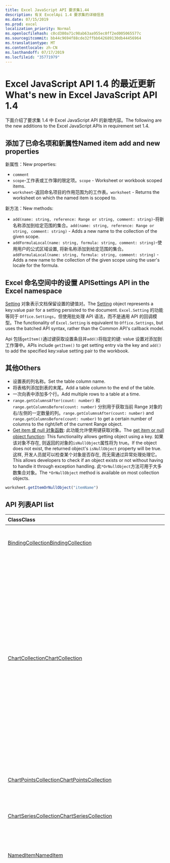 ```yaml
---
title: Excel JavaScript API 要求集1.44
description: 有关 ExcelApi 1.4 要求集的详细信息
ms.date: 07/15/2019
ms.prod: excel
localization_priority: Normal
ms.openlocfilehash: c0cd380a71c98ab63aa955ec0ff2ed005065577c
ms.sourcegitcommit: bb44c9694f88cde32ffbb642689130db44456964
ms.translationtype: MT
ms.contentlocale: zh-CN
ms.lasthandoff: 07/17/2019
ms.locfileid: "35771979"
---
```

# <a name="whats-new-in-excel-javascript-api-14"></a><span data-ttu-id="76c1a-103">Excel JavaScript API 1.4 的最近更新</span><span class="sxs-lookup"><span data-stu-id="76c1a-103">What's new in Excel JavaScript API 1.4</span></span>

<span data-ttu-id="76c1a-104">下面介绍了要求集 1.4 中 Excel JavaScript API 的新增内容。</span><span class="sxs-lookup"><span data-stu-id="76c1a-104">The following are the new additions to the Excel JavaScript APIs in requirement set 1.4.</span></span>

## <a name="named-item-add-and-new-properties"></a><span data-ttu-id="76c1a-105">添加了已命名项和新属性</span><span class="sxs-lookup"><span data-stu-id="76c1a-105">Named item add and new properties</span></span>

<span data-ttu-id="76c1a-106">新属性：</span><span class="sxs-lookup"><span data-stu-id="76c1a-106">New properties:</span></span>

* `comment`
* <span data-ttu-id="76c1a-107">`scope`-工作表或工作簿的限定项。</span><span class="sxs-lookup"><span data-stu-id="76c1a-107">`scope` - Worksheet or workbook scoped items.</span></span>
* <span data-ttu-id="76c1a-108">`worksheet`-返回命名项目的作用范围为的工作表。</span><span class="sxs-lookup"><span data-stu-id="76c1a-108">`worksheet` - Returns the worksheet on which the named item is scoped to.</span></span>

<span data-ttu-id="76c1a-109">新方法：</span><span class="sxs-lookup"><span data-stu-id="76c1a-109">New methods:</span></span>

* <span data-ttu-id="76c1a-110">`add(name: string, reference: Range or string, comment: string)`-将新名称添加到给定范围的集合。</span><span class="sxs-lookup"><span data-stu-id="76c1a-110">`add(name: string, reference: Range or string, comment: string)` - Adds a new name to the collection of the given scope.</span></span>
* <span data-ttu-id="76c1a-111">`addFormulaLocal(name: string, formula: string, comment: string)`-使用用户的公式区域设置, 将新名称添加到给定范围的集合。</span><span class="sxs-lookup"><span data-stu-id="76c1a-111">`addFormulaLocal(name: string, formula: string, comment: string)` - Adds a new name to the collection of the given scope using the user's locale for the formula.</span></span>

## <a name="settings-api-in-the-excel-namespace"></a><span data-ttu-id="76c1a-112">Excel 命名空间中的设置 API</span><span class="sxs-lookup"><span data-stu-id="76c1a-112">Settings API in the Excel namespace</span></span>

<span data-ttu-id="76c1a-113">[Setting](/javascript/api/excel/excel.setting) 对象表示文档保留设置的键值对。</span><span class="sxs-lookup"><span data-stu-id="76c1a-113">The [Setting](/javascript/api/excel/excel.setting) object represents a key:value pair for a setting persisted to the document.</span></span> <span data-ttu-id="76c1a-114">`Excel.Setting` 的功能等同于 `Office.Settings`，但使用批处理 API 语法，而不是通用 API 的回调模型。</span><span class="sxs-lookup"><span data-stu-id="76c1a-114">The functionality of `Excel.Setting` is equivalent to `Office.Settings`, but uses the batched API syntax, rather than the Common API's callback model.</span></span>

<span data-ttu-id="76c1a-115">Api 包括`getItem()`通过键获取设置条目并`add()`将指定的键: value 设置对添加到工作簿中。</span><span class="sxs-lookup"><span data-stu-id="76c1a-115">APIs include `getItem()` to get setting entry via the key and `add()` to add the specified key:value setting pair to the workbook.</span></span>

## <a name="others"></a><span data-ttu-id="76c1a-116">其他</span><span class="sxs-lookup"><span data-stu-id="76c1a-116">Others</span></span>

* <span data-ttu-id="76c1a-117">设置表的列名称。</span><span class="sxs-lookup"><span data-stu-id="76c1a-117">Set the table column name.</span></span>
* <span data-ttu-id="76c1a-118">将表格列添加到表的末尾。</span><span class="sxs-lookup"><span data-stu-id="76c1a-118">Add a table column to the end of the table.</span></span>
* <span data-ttu-id="76c1a-119">一次向表中添加多个行。</span><span class="sxs-lookup"><span data-stu-id="76c1a-119">Add multiple rows to a table at a time.</span></span>
* <span data-ttu-id="76c1a-120">`range.getColumnsAfter(count: number)` 和 `range.getColumnsBefore(count: number)` 分别用于获取当前 Range 对象的右/左侧的一定数量的列。</span><span class="sxs-lookup"><span data-stu-id="76c1a-120">`range.getColumnsAfter(count: number)` and `range.getColumnsBefore(count: number)` to get a certain number of columns to the right/left of the current Range object.</span></span>
* <span data-ttu-id="76c1a-121">[Get item 或 null 对象函数](../../excel/excel-add-ins-advanced-concepts.md#ornullobject-methods): 此功能允许使用键获取对象。</span><span class="sxs-lookup"><span data-stu-id="76c1a-121">The [get item or null object function](../../excel/excel-add-ins-advanced-concepts.md#ornullobject-methods): This functionality allows getting object using a key.</span></span> <span data-ttu-id="76c1a-122">如果该对象不存在, 则返回的对象的`isNullObject`属性将为 true。</span><span class="sxs-lookup"><span data-stu-id="76c1a-122">If the object does not exist, the returned object's `isNullObject` property will be true.</span></span> <span data-ttu-id="76c1a-123">这样, 开发人员就可以检查某个对象是否存在, 而无需通过异常处理处理它。</span><span class="sxs-lookup"><span data-stu-id="76c1a-123">This allows developers to check if an object exists or not without having to handle it through exception handling.</span></span> <span data-ttu-id="76c1a-124">此`*OrNullObject`方法可用于大多数集合对象。</span><span class="sxs-lookup"><span data-stu-id="76c1a-124">The `*OrNullObject` method is available on most collection objects.</span></span>

```javascript
worksheet.getItemOrNullObject("itemName")
```

## <a name="api-list"></a><span data-ttu-id="76c1a-125">API 列表</span><span class="sxs-lookup"><span data-stu-id="76c1a-125">API list</span></span>

| <span data-ttu-id="76c1a-126">Class</span><span class="sxs-lookup"><span data-stu-id="76c1a-126">Class</span></span> | <span data-ttu-id="76c1a-127">域</span><span class="sxs-lookup"><span data-stu-id="76c1a-127">Fields</span></span> | <span data-ttu-id="76c1a-128">说明</span><span class="sxs-lookup"><span data-stu-id="76c1a-128">Description</span></span> |
|:---|:---|:---|
|[<span data-ttu-id="76c1a-129">BindingCollection</span><span class="sxs-lookup"><span data-stu-id="76c1a-129">BindingCollection</span></span>](/javascript/api/excel/excel.bindingcollection)|[<span data-ttu-id="76c1a-130">getCount()</span><span class="sxs-lookup"><span data-stu-id="76c1a-130">getCount()</span></span>](/javascript/api/excel/excel.bindingcollection#getcount--)|<span data-ttu-id="76c1a-131">获取集合中的绑定数量。</span><span class="sxs-lookup"><span data-stu-id="76c1a-131">Gets the number of bindings in the collection.</span></span>|
||[<span data-ttu-id="76c1a-132">getItemOrNullObject(id: string)</span><span class="sxs-lookup"><span data-stu-id="76c1a-132">getItemOrNullObject(id: string)</span></span>](/javascript/api/excel/excel.bindingcollection#getitemornullobject-id-)|<span data-ttu-id="76c1a-133">按 ID 获取 Binding 对象。</span><span class="sxs-lookup"><span data-stu-id="76c1a-133">Gets a binding object by ID.</span></span> <span data-ttu-id="76c1a-134">如果没有 Binding 对象，将返回 NULL 对象。</span><span class="sxs-lookup"><span data-stu-id="76c1a-134">If the binding object does not exist, will return a null object.</span></span>|
|[<span data-ttu-id="76c1a-135">ChartCollection</span><span class="sxs-lookup"><span data-stu-id="76c1a-135">ChartCollection</span></span>](/javascript/api/excel/excel.chartcollection)|[<span data-ttu-id="76c1a-136">getCount()</span><span class="sxs-lookup"><span data-stu-id="76c1a-136">getCount()</span></span>](/javascript/api/excel/excel.chartcollection#getcount--)|<span data-ttu-id="76c1a-137">返回工作表中的图表数。</span><span class="sxs-lookup"><span data-stu-id="76c1a-137">Returns the number of charts in the worksheet.</span></span>|
||[<span data-ttu-id="76c1a-138">getItemOrNullObject(name: string)</span><span class="sxs-lookup"><span data-stu-id="76c1a-138">getItemOrNullObject(name: string)</span></span>](/javascript/api/excel/excel.chartcollection#getitemornullobject-name-)|<span data-ttu-id="76c1a-139">使用图表名称获取图表。</span><span class="sxs-lookup"><span data-stu-id="76c1a-139">Gets a chart using its name.</span></span> <span data-ttu-id="76c1a-140">如果存在多个名称相同的图表，将返回第一个图表。</span><span class="sxs-lookup"><span data-stu-id="76c1a-140">If there are multiple charts with the same name, the first one will be returned.</span></span>|
|[<span data-ttu-id="76c1a-141">ChartPointsCollection</span><span class="sxs-lookup"><span data-stu-id="76c1a-141">ChartPointsCollection</span></span>](/javascript/api/excel/excel.chartpointscollection)|[<span data-ttu-id="76c1a-142">getCount()</span><span class="sxs-lookup"><span data-stu-id="76c1a-142">getCount()</span></span>](/javascript/api/excel/excel.chartpointscollection#getcount--)|<span data-ttu-id="76c1a-143">返回系列中的图表点数。</span><span class="sxs-lookup"><span data-stu-id="76c1a-143">Returns the number of chart points in the series.</span></span>|
|[<span data-ttu-id="76c1a-144">ChartSeriesCollection</span><span class="sxs-lookup"><span data-stu-id="76c1a-144">ChartSeriesCollection</span></span>](/javascript/api/excel/excel.chartseriescollection)|[<span data-ttu-id="76c1a-145">getCount()</span><span class="sxs-lookup"><span data-stu-id="76c1a-145">getCount()</span></span>](/javascript/api/excel/excel.chartseriescollection#getcount--)|<span data-ttu-id="76c1a-146">返回集合中的系列数量。</span><span class="sxs-lookup"><span data-stu-id="76c1a-146">Returns the number of series in the collection.</span></span>|
|[<span data-ttu-id="76c1a-147">NamedItem</span><span class="sxs-lookup"><span data-stu-id="76c1a-147">NamedItem</span></span>](/javascript/api/excel/excel.nameditem)|[<span data-ttu-id="76c1a-148">comment</span><span class="sxs-lookup"><span data-stu-id="76c1a-148">comment</span></span>](/javascript/api/excel/excel.nameditem#comment)|<span data-ttu-id="76c1a-149">表示与此名称相关联的注释。</span><span class="sxs-lookup"><span data-stu-id="76c1a-149">Represents the comment associated with this name.</span></span>|
||[<span data-ttu-id="76c1a-150">delete()</span><span class="sxs-lookup"><span data-stu-id="76c1a-150">delete()</span></span>](/javascript/api/excel/excel.nameditem#delete--)|<span data-ttu-id="76c1a-151">删除给定的名称。</span><span class="sxs-lookup"><span data-stu-id="76c1a-151">Deletes the given name.</span></span>|
||[<span data-ttu-id="76c1a-152">getRangeOrNullObject()</span><span class="sxs-lookup"><span data-stu-id="76c1a-152">getRangeOrNullObject()</span></span>](/javascript/api/excel/excel.nameditem#getrangeornullobject--)|<span data-ttu-id="76c1a-153">返回与名称相关联的 Range 对象。</span><span class="sxs-lookup"><span data-stu-id="76c1a-153">Returns the range object that is associated with the name.</span></span> <span data-ttu-id="76c1a-154">如果已命名项的类型不是 Range，将返回 NULL 对象。</span><span class="sxs-lookup"><span data-stu-id="76c1a-154">Returns a null object if the named item's type is not a range.</span></span>|
||[<span data-ttu-id="76c1a-155">scope</span><span class="sxs-lookup"><span data-stu-id="76c1a-155">scope</span></span>](/javascript/api/excel/excel.nameditem#scope)|<span data-ttu-id="76c1a-156">指明是否将 name 限定到工作簿或特定工作表。</span><span class="sxs-lookup"><span data-stu-id="76c1a-156">Indicates whether the name is scoped to the workbook or to a specific worksheet.</span></span> <span data-ttu-id="76c1a-157">可能的值为: 工作表、工作簿。</span><span class="sxs-lookup"><span data-stu-id="76c1a-157">Possible values are: Worksheet, Workbook.</span></span> <span data-ttu-id="76c1a-158">只读。</span><span class="sxs-lookup"><span data-stu-id="76c1a-158">Read-only.</span></span>|
||[<span data-ttu-id="76c1a-159">worksheet</span><span class="sxs-lookup"><span data-stu-id="76c1a-159">worksheet</span></span>](/javascript/api/excel/excel.nameditem#worksheet)|<span data-ttu-id="76c1a-160">返回已命名项限定到的工作表。</span><span class="sxs-lookup"><span data-stu-id="76c1a-160">Returns the worksheet on which the named item is scoped to.</span></span> <span data-ttu-id="76c1a-161">如果项目的作用域改为工作簿, 则会引发错误。</span><span class="sxs-lookup"><span data-stu-id="76c1a-161">Throws an error if the item is scoped to the workbook instead.</span></span>|
||[<span data-ttu-id="76c1a-162">worksheetOrNullObject</span><span class="sxs-lookup"><span data-stu-id="76c1a-162">worksheetOrNullObject</span></span>](/javascript/api/excel/excel.nameditem#worksheetornullobject)|<span data-ttu-id="76c1a-163">返回已命名项限定到的工作表。</span><span class="sxs-lookup"><span data-stu-id="76c1a-163">Returns the worksheet on which the named item is scoped to.</span></span> <span data-ttu-id="76c1a-164">如果项改为限定到工作簿，将返回 NULL 对象。</span><span class="sxs-lookup"><span data-stu-id="76c1a-164">Returns a null object if the item is scoped to the workbook instead.</span></span>|
|[<span data-ttu-id="76c1a-165">NamedItemCollection</span><span class="sxs-lookup"><span data-stu-id="76c1a-165">NamedItemCollection</span></span>](/javascript/api/excel/excel.nameditemcollection)|[<span data-ttu-id="76c1a-166">add (name: string, reference: Range \| string, comment？: string)</span><span class="sxs-lookup"><span data-stu-id="76c1a-166">add(name: string, reference: Range \| string, comment?: string)</span></span>](/javascript/api/excel/excel.nameditemcollection#add-name--reference--comment-)|<span data-ttu-id="76c1a-167">将新名称添加到给定范围的集合。</span><span class="sxs-lookup"><span data-stu-id="76c1a-167">Adds a new name to the collection of the given scope.</span></span>|
||[<span data-ttu-id="76c1a-168">addFormulaLocal (name: string, formula: string, comment？: string)</span><span class="sxs-lookup"><span data-stu-id="76c1a-168">addFormulaLocal(name: string, formula: string, comment?: string)</span></span>](/javascript/api/excel/excel.nameditemcollection#addformulalocal-name--formula--comment-)|<span data-ttu-id="76c1a-169">使用用户的公式区域设置，将新名称添加到给定范围的集合。</span><span class="sxs-lookup"><span data-stu-id="76c1a-169">Adds a new name to the collection of the given scope using the user's locale for the formula.</span></span>|
||[<span data-ttu-id="76c1a-170">getCount()</span><span class="sxs-lookup"><span data-stu-id="76c1a-170">getCount()</span></span>](/javascript/api/excel/excel.nameditemcollection#getcount--)|<span data-ttu-id="76c1a-171">获取集合中已命名项的数量。</span><span class="sxs-lookup"><span data-stu-id="76c1a-171">Gets the number of named items in the collection.</span></span>|
||[<span data-ttu-id="76c1a-172">getItemOrNullObject(name: string)</span><span class="sxs-lookup"><span data-stu-id="76c1a-172">getItemOrNullObject(name: string)</span></span>](/javascript/api/excel/excel.nameditemcollection#getitemornullobject-name-)|<span data-ttu-id="76c1a-173">使用其名称获取 NamedItem 对象。</span><span class="sxs-lookup"><span data-stu-id="76c1a-173">Gets a NamedItem object using its name.</span></span> <span data-ttu-id="76c1a-174">如果没有 NamedItem 对象，将返回 NULL 对象。</span><span class="sxs-lookup"><span data-stu-id="76c1a-174">If the nameditem object does not exist, will return a null object.</span></span>|
|[<span data-ttu-id="76c1a-175">NamedItemCollectionLoadOptions</span><span class="sxs-lookup"><span data-stu-id="76c1a-175">NamedItemCollectionLoadOptions</span></span>](/javascript/api/excel/excel.nameditemcollectionloadoptions)|[<span data-ttu-id="76c1a-176">comment</span><span class="sxs-lookup"><span data-stu-id="76c1a-176">comment</span></span>](/javascript/api/excel/excel.nameditemcollectionloadoptions#comment)|<span data-ttu-id="76c1a-177">对于集合中的每一项: 代表与此名称关联的注释。</span><span class="sxs-lookup"><span data-stu-id="76c1a-177">For EACH ITEM in the collection: Represents the comment associated with this name.</span></span>|
||[<span data-ttu-id="76c1a-178">scope</span><span class="sxs-lookup"><span data-stu-id="76c1a-178">scope</span></span>](/javascript/api/excel/excel.nameditemcollectionloadoptions#scope)|<span data-ttu-id="76c1a-179">对于集合中的每一项: 指示名称是限定在工作簿中还是特定工作表。</span><span class="sxs-lookup"><span data-stu-id="76c1a-179">For EACH ITEM in the collection: Indicates whether the name is scoped to the workbook or to a specific worksheet.</span></span> <span data-ttu-id="76c1a-180">可能的值为: 工作表、工作簿。</span><span class="sxs-lookup"><span data-stu-id="76c1a-180">Possible values are: Worksheet, Workbook.</span></span> <span data-ttu-id="76c1a-181">只读。</span><span class="sxs-lookup"><span data-stu-id="76c1a-181">Read-only.</span></span>|
||[<span data-ttu-id="76c1a-182">worksheet</span><span class="sxs-lookup"><span data-stu-id="76c1a-182">worksheet</span></span>](/javascript/api/excel/excel.nameditemcollectionloadoptions#worksheet)|<span data-ttu-id="76c1a-183">对于集合中的每一项: 返回已命名项目的作用域所在的工作表。</span><span class="sxs-lookup"><span data-stu-id="76c1a-183">For EACH ITEM in the collection: Returns the worksheet on which the named item is scoped to.</span></span> <span data-ttu-id="76c1a-184">如果项目的作用域改为工作簿, 则会引发错误。</span><span class="sxs-lookup"><span data-stu-id="76c1a-184">Throws an error if the item is scoped to the workbook instead.</span></span>|
||[<span data-ttu-id="76c1a-185">worksheetOrNullObject</span><span class="sxs-lookup"><span data-stu-id="76c1a-185">worksheetOrNullObject</span></span>](/javascript/api/excel/excel.nameditemcollectionloadoptions#worksheetornullobject)|<span data-ttu-id="76c1a-186">对于集合中的每一项: 返回已命名项目的作用域所在的工作表。</span><span class="sxs-lookup"><span data-stu-id="76c1a-186">For EACH ITEM in the collection: Returns the worksheet on which the named item is scoped to.</span></span> <span data-ttu-id="76c1a-187">如果项改为限定到工作簿，将返回 NULL 对象。</span><span class="sxs-lookup"><span data-stu-id="76c1a-187">Returns a null object if the item is scoped to the workbook instead.</span></span>|
|[<span data-ttu-id="76c1a-188">NamedItemData</span><span class="sxs-lookup"><span data-stu-id="76c1a-188">NamedItemData</span></span>](/javascript/api/excel/excel.nameditemdata)|[<span data-ttu-id="76c1a-189">comment</span><span class="sxs-lookup"><span data-stu-id="76c1a-189">comment</span></span>](/javascript/api/excel/excel.nameditemdata#comment)|<span data-ttu-id="76c1a-190">表示与此名称相关联的注释。</span><span class="sxs-lookup"><span data-stu-id="76c1a-190">Represents the comment associated with this name.</span></span>|
||[<span data-ttu-id="76c1a-191">scope</span><span class="sxs-lookup"><span data-stu-id="76c1a-191">scope</span></span>](/javascript/api/excel/excel.nameditemdata#scope)|<span data-ttu-id="76c1a-192">指明是否将 name 限定到工作簿或特定工作表。</span><span class="sxs-lookup"><span data-stu-id="76c1a-192">Indicates whether the name is scoped to the workbook or to a specific worksheet.</span></span> <span data-ttu-id="76c1a-193">可能的值为: 工作表、工作簿。</span><span class="sxs-lookup"><span data-stu-id="76c1a-193">Possible values are: Worksheet, Workbook.</span></span> <span data-ttu-id="76c1a-194">只读。</span><span class="sxs-lookup"><span data-stu-id="76c1a-194">Read-only.</span></span>|
|[<span data-ttu-id="76c1a-195">NamedItemLoadOptions</span><span class="sxs-lookup"><span data-stu-id="76c1a-195">NamedItemLoadOptions</span></span>](/javascript/api/excel/excel.nameditemloadoptions)|[<span data-ttu-id="76c1a-196">comment</span><span class="sxs-lookup"><span data-stu-id="76c1a-196">comment</span></span>](/javascript/api/excel/excel.nameditemloadoptions#comment)|<span data-ttu-id="76c1a-197">表示与此名称相关联的注释。</span><span class="sxs-lookup"><span data-stu-id="76c1a-197">Represents the comment associated with this name.</span></span>|
||[<span data-ttu-id="76c1a-198">scope</span><span class="sxs-lookup"><span data-stu-id="76c1a-198">scope</span></span>](/javascript/api/excel/excel.nameditemloadoptions#scope)|<span data-ttu-id="76c1a-199">指明是否将 name 限定到工作簿或特定工作表。</span><span class="sxs-lookup"><span data-stu-id="76c1a-199">Indicates whether the name is scoped to the workbook or to a specific worksheet.</span></span> <span data-ttu-id="76c1a-200">可能的值为: 工作表、工作簿。</span><span class="sxs-lookup"><span data-stu-id="76c1a-200">Possible values are: Worksheet, Workbook.</span></span> <span data-ttu-id="76c1a-201">只读。</span><span class="sxs-lookup"><span data-stu-id="76c1a-201">Read-only.</span></span>|
||[<span data-ttu-id="76c1a-202">worksheet</span><span class="sxs-lookup"><span data-stu-id="76c1a-202">worksheet</span></span>](/javascript/api/excel/excel.nameditemloadoptions#worksheet)|<span data-ttu-id="76c1a-203">返回已命名项限定到的工作表。</span><span class="sxs-lookup"><span data-stu-id="76c1a-203">Returns the worksheet on which the named item is scoped to.</span></span> <span data-ttu-id="76c1a-204">如果项目的作用域改为工作簿, 则会引发错误。</span><span class="sxs-lookup"><span data-stu-id="76c1a-204">Throws an error if the item is scoped to the workbook instead.</span></span>|
||[<span data-ttu-id="76c1a-205">worksheetOrNullObject</span><span class="sxs-lookup"><span data-stu-id="76c1a-205">worksheetOrNullObject</span></span>](/javascript/api/excel/excel.nameditemloadoptions#worksheetornullobject)|<span data-ttu-id="76c1a-206">返回已命名项限定到的工作表。</span><span class="sxs-lookup"><span data-stu-id="76c1a-206">Returns the worksheet on which the named item is scoped to.</span></span> <span data-ttu-id="76c1a-207">如果项改为限定到工作簿，将返回 NULL 对象。</span><span class="sxs-lookup"><span data-stu-id="76c1a-207">Returns a null object if the item is scoped to the workbook instead.</span></span>|
|[<span data-ttu-id="76c1a-208">NamedItemUpdateData</span><span class="sxs-lookup"><span data-stu-id="76c1a-208">NamedItemUpdateData</span></span>](/javascript/api/excel/excel.nameditemupdatedata)|[<span data-ttu-id="76c1a-209">comment</span><span class="sxs-lookup"><span data-stu-id="76c1a-209">comment</span></span>](/javascript/api/excel/excel.nameditemupdatedata#comment)|<span data-ttu-id="76c1a-210">表示与此名称相关联的注释。</span><span class="sxs-lookup"><span data-stu-id="76c1a-210">Represents the comment associated with this name.</span></span>|
|[<span data-ttu-id="76c1a-211">PivotTableCollection</span><span class="sxs-lookup"><span data-stu-id="76c1a-211">PivotTableCollection</span></span>](/javascript/api/excel/excel.pivottablecollection)|[<span data-ttu-id="76c1a-212">getCount()</span><span class="sxs-lookup"><span data-stu-id="76c1a-212">getCount()</span></span>](/javascript/api/excel/excel.pivottablecollection#getcount--)|<span data-ttu-id="76c1a-213">获取集合中的数据透视表的数量。</span><span class="sxs-lookup"><span data-stu-id="76c1a-213">Gets the number of pivot tables in the collection.</span></span>|
||[<span data-ttu-id="76c1a-214">getItemOrNullObject(name: string)</span><span class="sxs-lookup"><span data-stu-id="76c1a-214">getItemOrNullObject(name: string)</span></span>](/javascript/api/excel/excel.pivottablecollection#getitemornullobject-name-)|<span data-ttu-id="76c1a-215">按 PivotTable 对象的名称获取此对象。</span><span class="sxs-lookup"><span data-stu-id="76c1a-215">Gets a PivotTable by name.</span></span> <span data-ttu-id="76c1a-216">如果没有 PivotTable 对象，将返回 NULL 对象。</span><span class="sxs-lookup"><span data-stu-id="76c1a-216">If the PivotTable does not exist, will return a null object.</span></span>|
|[<span data-ttu-id="76c1a-217">Range</span><span class="sxs-lookup"><span data-stu-id="76c1a-217">Range</span></span>](/javascript/api/excel/excel.range)|[<span data-ttu-id="76c1a-218">getIntersectionOrNullObject (anotherRange: Range \|字符串)</span><span class="sxs-lookup"><span data-stu-id="76c1a-218">getIntersectionOrNullObject(anotherRange: Range \| string)</span></span>](/javascript/api/excel/excel.range#getintersectionornullobject-anotherrange-)|<span data-ttu-id="76c1a-219">获取表示指定区域的矩形交集的 range 对象。</span><span class="sxs-lookup"><span data-stu-id="76c1a-219">Gets the range object that represents the rectangular intersection of the given ranges.</span></span> <span data-ttu-id="76c1a-220">如果找不到任何交集，则此方法返回空对象。</span><span class="sxs-lookup"><span data-stu-id="76c1a-220">If no intersection is found, will return a null object.</span></span>|
||[<span data-ttu-id="76c1a-221">getUsedRangeOrNullObject (valuesOnly？: 布尔值)</span><span class="sxs-lookup"><span data-stu-id="76c1a-221">getUsedRangeOrNullObject(valuesOnly?: boolean)</span></span>](/javascript/api/excel/excel.range#getusedrangeornullobject-valuesonly-)|<span data-ttu-id="76c1a-p119">返回指定 Range 对象的所用区域。如果区域内没有使用单元格，此函数将返回 NULL 对象。</span><span class="sxs-lookup"><span data-stu-id="76c1a-p119">Returns the used range of the given range object. If there are no used cells within the range, this function will return a null object.</span></span>|
|[<span data-ttu-id="76c1a-224">RangeViewCollection</span><span class="sxs-lookup"><span data-stu-id="76c1a-224">RangeViewCollection</span></span>](/javascript/api/excel/excel.rangeviewcollection)|[<span data-ttu-id="76c1a-225">getCount()</span><span class="sxs-lookup"><span data-stu-id="76c1a-225">getCount()</span></span>](/javascript/api/excel/excel.rangeviewcollection#getcount--)|<span data-ttu-id="76c1a-226">获取集合中 RangeView 对象的数量。</span><span class="sxs-lookup"><span data-stu-id="76c1a-226">Gets the number of RangeView objects in the collection.</span></span>|
|[<span data-ttu-id="76c1a-227">设置</span><span class="sxs-lookup"><span data-stu-id="76c1a-227">Setting</span></span>](/javascript/api/excel/excel.setting)|[<span data-ttu-id="76c1a-228">delete()</span><span class="sxs-lookup"><span data-stu-id="76c1a-228">delete()</span></span>](/javascript/api/excel/excel.setting#delete--)|<span data-ttu-id="76c1a-229">删除 Setting 对象。</span><span class="sxs-lookup"><span data-stu-id="76c1a-229">Deletes the setting.</span></span>|
||[](/javascript/api/excel/excel.setting#datejsonprefix)||
||[](/javascript/api/excel/excel.setting#datejsonsuffix)||
||[](/javascript/api/excel/excel.setting#replacestringdatewithdate)||
||[<span data-ttu-id="76c1a-230">key</span><span class="sxs-lookup"><span data-stu-id="76c1a-230">key</span></span>](/javascript/api/excel/excel.setting#key)|<span data-ttu-id="76c1a-231">返回表示 setting 对象的 ID 的键。</span><span class="sxs-lookup"><span data-stu-id="76c1a-231">Returns the key that represents the id of the Setting.</span></span> <span data-ttu-id="76c1a-232">只读。</span><span class="sxs-lookup"><span data-stu-id="76c1a-232">Read-only.</span></span>|
||[<span data-ttu-id="76c1a-233">set (properties: Excel. 设置)</span><span class="sxs-lookup"><span data-stu-id="76c1a-233">set(properties: Excel.Setting)</span></span>](/javascript/api/excel/excel.setting#set-properties-)|<span data-ttu-id="76c1a-234">基于现有加载的对象同时设置该对象的多个属性。</span><span class="sxs-lookup"><span data-stu-id="76c1a-234">Sets multiple properties on the object at the same time, based on an existing loaded object.</span></span>|
||[<span data-ttu-id="76c1a-235">set (properties: SettingUpdateData, options？: Officeextension.error)</span><span class="sxs-lookup"><span data-stu-id="76c1a-235">set(properties: Interfaces.SettingUpdateData, options?: OfficeExtension.UpdateOptions)</span></span>](/javascript/api/excel/excel.setting#set-properties--options-)|<span data-ttu-id="76c1a-236">同时设置一个对象的多个属性。</span><span class="sxs-lookup"><span data-stu-id="76c1a-236">Sets multiple properties of an object at the same time.</span></span> <span data-ttu-id="76c1a-237">您可以传递具有相应属性的纯对象或相同类型的其他 API 对象。</span><span class="sxs-lookup"><span data-stu-id="76c1a-237">You can pass either a plain object with the appropriate properties, or another API object of the same type.</span></span>|
||[<span data-ttu-id="76c1a-238">value</span><span class="sxs-lookup"><span data-stu-id="76c1a-238">value</span></span>](/javascript/api/excel/excel.setting#value)|<span data-ttu-id="76c1a-239">表示为此设置存储的值。</span><span class="sxs-lookup"><span data-stu-id="76c1a-239">Represents the value stored for this setting.</span></span>|
|[<span data-ttu-id="76c1a-240">SettingCollection</span><span class="sxs-lookup"><span data-stu-id="76c1a-240">SettingCollection</span></span>](/javascript/api/excel/excel.settingcollection)|[<span data-ttu-id="76c1a-241">add (key: string, value: string \| number \| boolean \| Date \| Array<any> \| any)</span><span class="sxs-lookup"><span data-stu-id="76c1a-241">add(key: string, value: string \| number \| boolean \| Date \| Array<any> \| any)</span></span>](/javascript/api/excel/excel.settingcollection#add-key--value-)|<span data-ttu-id="76c1a-242">设置指定的 Setting 对象，或将其添加到工作簿中。</span><span class="sxs-lookup"><span data-stu-id="76c1a-242">Sets or adds the specified setting to the workbook.</span></span>|
||[<span data-ttu-id="76c1a-243">getCount()</span><span class="sxs-lookup"><span data-stu-id="76c1a-243">getCount()</span></span>](/javascript/api/excel/excel.settingcollection#getcount--)|<span data-ttu-id="76c1a-244">获取集合中的 Setting 对象的数量。</span><span class="sxs-lookup"><span data-stu-id="76c1a-244">Gets the number of Settings in the collection.</span></span>|
||[<span data-ttu-id="76c1a-245">getItem(key: string)</span><span class="sxs-lookup"><span data-stu-id="76c1a-245">getItem(key: string)</span></span>](/javascript/api/excel/excel.settingcollection#getitem-key-)|<span data-ttu-id="76c1a-246">按键获取 Setting 项。</span><span class="sxs-lookup"><span data-stu-id="76c1a-246">Gets a Setting entry via the key.</span></span>|
||[<span data-ttu-id="76c1a-247">getItemOrNullObject(key: string)</span><span class="sxs-lookup"><span data-stu-id="76c1a-247">getItemOrNullObject(key: string)</span></span>](/javascript/api/excel/excel.settingcollection#getitemornullobject-key-)|<span data-ttu-id="76c1a-248">按键获取 Setting 项。</span><span class="sxs-lookup"><span data-stu-id="76c1a-248">Gets a Setting entry via the key.</span></span> <span data-ttu-id="76c1a-249">如果没有 Setting 项，将返回 NULL 对象。</span><span class="sxs-lookup"><span data-stu-id="76c1a-249">If the Setting does not exist, will return a null object.</span></span>|
||[<span data-ttu-id="76c1a-250">items</span><span class="sxs-lookup"><span data-stu-id="76c1a-250">items</span></span>](/javascript/api/excel/excel.settingcollection#items)|<span data-ttu-id="76c1a-251">获取此集合中已加载的子项。</span><span class="sxs-lookup"><span data-stu-id="76c1a-251">Gets the loaded child items in this collection.</span></span>|
||[<span data-ttu-id="76c1a-252">onSettingsChanged</span><span class="sxs-lookup"><span data-stu-id="76c1a-252">onSettingsChanged</span></span>](/javascript/api/excel/excel.settingcollection#onsettingschanged)|<span data-ttu-id="76c1a-253">当文档中的设置变化时发生。</span><span class="sxs-lookup"><span data-stu-id="76c1a-253">Occurs when the Settings in the document are changed.</span></span>|
|[<span data-ttu-id="76c1a-254">SettingCollectionLoadOptions</span><span class="sxs-lookup"><span data-stu-id="76c1a-254">SettingCollectionLoadOptions</span></span>](/javascript/api/excel/excel.settingcollectionloadoptions)|[<span data-ttu-id="76c1a-255">$all</span><span class="sxs-lookup"><span data-stu-id="76c1a-255">$all</span></span>](/javascript/api/excel/excel.settingcollectionloadoptions#$all)||
||[<span data-ttu-id="76c1a-256">key</span><span class="sxs-lookup"><span data-stu-id="76c1a-256">key</span></span>](/javascript/api/excel/excel.settingcollectionloadoptions#key)|<span data-ttu-id="76c1a-257">对于集合中的每一项: 返回表示设置的 id 的键。</span><span class="sxs-lookup"><span data-stu-id="76c1a-257">For EACH ITEM in the collection: Returns the key that represents the id of the Setting.</span></span> <span data-ttu-id="76c1a-258">只读。</span><span class="sxs-lookup"><span data-stu-id="76c1a-258">Read-only.</span></span>|
||[<span data-ttu-id="76c1a-259">value</span><span class="sxs-lookup"><span data-stu-id="76c1a-259">value</span></span>](/javascript/api/excel/excel.settingcollectionloadoptions#value)|<span data-ttu-id="76c1a-260">对于集合中的每一项: 表示为此设置存储的值。</span><span class="sxs-lookup"><span data-stu-id="76c1a-260">For EACH ITEM in the collection: Represents the value stored for this setting.</span></span>|
|[<span data-ttu-id="76c1a-261">SettingData</span><span class="sxs-lookup"><span data-stu-id="76c1a-261">SettingData</span></span>](/javascript/api/excel/excel.settingdata)|[<span data-ttu-id="76c1a-262">key</span><span class="sxs-lookup"><span data-stu-id="76c1a-262">key</span></span>](/javascript/api/excel/excel.settingdata#key)|<span data-ttu-id="76c1a-263">返回表示 setting 对象的 ID 的键。</span><span class="sxs-lookup"><span data-stu-id="76c1a-263">Returns the key that represents the id of the Setting.</span></span> <span data-ttu-id="76c1a-264">只读。</span><span class="sxs-lookup"><span data-stu-id="76c1a-264">Read-only.</span></span>|
||[<span data-ttu-id="76c1a-265">value</span><span class="sxs-lookup"><span data-stu-id="76c1a-265">value</span></span>](/javascript/api/excel/excel.settingdata#value)|<span data-ttu-id="76c1a-266">表示为此设置存储的值。</span><span class="sxs-lookup"><span data-stu-id="76c1a-266">Represents the value stored for this setting.</span></span>|
|[<span data-ttu-id="76c1a-267">SettingLoadOptions</span><span class="sxs-lookup"><span data-stu-id="76c1a-267">SettingLoadOptions</span></span>](/javascript/api/excel/excel.settingloadoptions)|[<span data-ttu-id="76c1a-268">$all</span><span class="sxs-lookup"><span data-stu-id="76c1a-268">$all</span></span>](/javascript/api/excel/excel.settingloadoptions#$all)||
||[<span data-ttu-id="76c1a-269">key</span><span class="sxs-lookup"><span data-stu-id="76c1a-269">key</span></span>](/javascript/api/excel/excel.settingloadoptions#key)|<span data-ttu-id="76c1a-270">返回表示 setting 对象的 ID 的键。</span><span class="sxs-lookup"><span data-stu-id="76c1a-270">Returns the key that represents the id of the Setting.</span></span> <span data-ttu-id="76c1a-271">只读。</span><span class="sxs-lookup"><span data-stu-id="76c1a-271">Read-only.</span></span>|
||[<span data-ttu-id="76c1a-272">value</span><span class="sxs-lookup"><span data-stu-id="76c1a-272">value</span></span>](/javascript/api/excel/excel.settingloadoptions#value)|<span data-ttu-id="76c1a-273">表示为此设置存储的值。</span><span class="sxs-lookup"><span data-stu-id="76c1a-273">Represents the value stored for this setting.</span></span>|
|[<span data-ttu-id="76c1a-274">SettingUpdateData</span><span class="sxs-lookup"><span data-stu-id="76c1a-274">SettingUpdateData</span></span>](/javascript/api/excel/excel.settingupdatedata)|[<span data-ttu-id="76c1a-275">value</span><span class="sxs-lookup"><span data-stu-id="76c1a-275">value</span></span>](/javascript/api/excel/excel.settingupdatedata#value)|<span data-ttu-id="76c1a-276">表示为此设置存储的值。</span><span class="sxs-lookup"><span data-stu-id="76c1a-276">Represents the value stored for this setting.</span></span>|
|[<span data-ttu-id="76c1a-277">SettingsChangedEventArgs</span><span class="sxs-lookup"><span data-stu-id="76c1a-277">SettingsChangedEventArgs</span></span>](/javascript/api/excel/excel.settingschangedeventargs)|[<span data-ttu-id="76c1a-278">settings</span><span class="sxs-lookup"><span data-stu-id="76c1a-278">settings</span></span>](/javascript/api/excel/excel.settingschangedeventargs#settings)|<span data-ttu-id="76c1a-279">获取表示引发了 SettingsChanged 事件的 binding 的 setting 对象。</span><span class="sxs-lookup"><span data-stu-id="76c1a-279">Gets the Setting object that represents the binding that raised the SettingsChanged event</span></span>|
|[<span data-ttu-id="76c1a-280">TableCollection</span><span class="sxs-lookup"><span data-stu-id="76c1a-280">TableCollection</span></span>](/javascript/api/excel/excel.tablecollection)|[<span data-ttu-id="76c1a-281">getCount()</span><span class="sxs-lookup"><span data-stu-id="76c1a-281">getCount()</span></span>](/javascript/api/excel/excel.tablecollection#getcount--)|<span data-ttu-id="76c1a-282">获取集合中的表数量。</span><span class="sxs-lookup"><span data-stu-id="76c1a-282">Gets the number of tables in the collection.</span></span>|
||[<span data-ttu-id="76c1a-283">getItemOrNullObject(key: string)</span><span class="sxs-lookup"><span data-stu-id="76c1a-283">getItemOrNullObject(key: string)</span></span>](/javascript/api/excel/excel.tablecollection#getitemornullobject-key-)|<span data-ttu-id="76c1a-284">按名称或 ID 获取表。</span><span class="sxs-lookup"><span data-stu-id="76c1a-284">Gets a table by Name or ID.</span></span> <span data-ttu-id="76c1a-285">如果没有表，将返回 NULL 对象。</span><span class="sxs-lookup"><span data-stu-id="76c1a-285">If the table does not exist, will return a null object.</span></span>|
|[<span data-ttu-id="76c1a-286">TableColumnCollection</span><span class="sxs-lookup"><span data-stu-id="76c1a-286">TableColumnCollection</span></span>](/javascript/api/excel/excel.tablecolumncollection)|[<span data-ttu-id="76c1a-287">getCount()</span><span class="sxs-lookup"><span data-stu-id="76c1a-287">getCount()</span></span>](/javascript/api/excel/excel.tablecolumncollection#getcount--)|<span data-ttu-id="76c1a-288">获取表中的列数。</span><span class="sxs-lookup"><span data-stu-id="76c1a-288">Gets the number of columns in the table.</span></span>|
||[<span data-ttu-id="76c1a-289">getItemOrNullObject (key: 数字\|字符串)</span><span class="sxs-lookup"><span data-stu-id="76c1a-289">getItemOrNullObject(key: number \| string)</span></span>](/javascript/api/excel/excel.tablecolumncollection#getitemornullobject-key-)|<span data-ttu-id="76c1a-290">按名称或 ID 获取 column 对象。</span><span class="sxs-lookup"><span data-stu-id="76c1a-290">Gets a column object by Name or ID.</span></span> <span data-ttu-id="76c1a-291">如果没有 column 对象，将返回 NULL 对象。</span><span class="sxs-lookup"><span data-stu-id="76c1a-291">If the column does not exist, will return a null object.</span></span>|
|[<span data-ttu-id="76c1a-292">TableRowCollection</span><span class="sxs-lookup"><span data-stu-id="76c1a-292">TableRowCollection</span></span>](/javascript/api/excel/excel.tablerowcollection)|[<span data-ttu-id="76c1a-293">getCount()</span><span class="sxs-lookup"><span data-stu-id="76c1a-293">getCount()</span></span>](/javascript/api/excel/excel.tablerowcollection#getcount--)|<span data-ttu-id="76c1a-294">获取表格中的行数。</span><span class="sxs-lookup"><span data-stu-id="76c1a-294">Gets the number of rows in the table.</span></span>|
|[<span data-ttu-id="76c1a-295">Workbook</span><span class="sxs-lookup"><span data-stu-id="76c1a-295">Workbook</span></span>](/javascript/api/excel/excel.workbook)|[<span data-ttu-id="76c1a-296">settings</span><span class="sxs-lookup"><span data-stu-id="76c1a-296">settings</span></span>](/javascript/api/excel/excel.workbook#settings)|<span data-ttu-id="76c1a-297">表示一组与 workbook 相关联的 setting 对象。</span><span class="sxs-lookup"><span data-stu-id="76c1a-297">Represents a collection of Settings associated with the workbook.</span></span> <span data-ttu-id="76c1a-298">只读。</span><span class="sxs-lookup"><span data-stu-id="76c1a-298">Read-only.</span></span>|
|[<span data-ttu-id="76c1a-299">WorkbookData</span><span class="sxs-lookup"><span data-stu-id="76c1a-299">WorkbookData</span></span>](/javascript/api/excel/excel.workbookdata)|[<span data-ttu-id="76c1a-300">settings</span><span class="sxs-lookup"><span data-stu-id="76c1a-300">settings</span></span>](/javascript/api/excel/excel.workbookdata#settings)|<span data-ttu-id="76c1a-301">表示一组与 workbook 相关联的 setting 对象。</span><span class="sxs-lookup"><span data-stu-id="76c1a-301">Represents a collection of Settings associated with the workbook.</span></span> <span data-ttu-id="76c1a-302">只读。</span><span class="sxs-lookup"><span data-stu-id="76c1a-302">Read-only.</span></span>|
|[<span data-ttu-id="76c1a-303">Worksheet</span><span class="sxs-lookup"><span data-stu-id="76c1a-303">Worksheet</span></span>](/javascript/api/excel/excel.worksheet)|[<span data-ttu-id="76c1a-304">getUsedRangeOrNullObject (valuesOnly？: 布尔值)</span><span class="sxs-lookup"><span data-stu-id="76c1a-304">getUsedRangeOrNullObject(valuesOnly?: boolean)</span></span>](/javascript/api/excel/excel.worksheet#getusedrangeornullobject-valuesonly-)|<span data-ttu-id="76c1a-p130">使用的区域是包含分配了值或格式的任意单元格的最小区域。如果整个工作表为空，此函数将返回 NULL 对象。</span><span class="sxs-lookup"><span data-stu-id="76c1a-p130">The used range is the smallest range that encompasses any cells that have a value or formatting assigned to them. If the entire worksheet is blank, this function will return a null object.</span></span>|
||[<span data-ttu-id="76c1a-307">名称</span><span class="sxs-lookup"><span data-stu-id="76c1a-307">names</span></span>](/javascript/api/excel/excel.worksheet#names)|<span data-ttu-id="76c1a-308">一组范围限定到当前工作表的名称。</span><span class="sxs-lookup"><span data-stu-id="76c1a-308">Collection of names scoped to the current worksheet.</span></span> <span data-ttu-id="76c1a-309">只读。</span><span class="sxs-lookup"><span data-stu-id="76c1a-309">Read-only.</span></span>|
|[<span data-ttu-id="76c1a-310">WorksheetCollection</span><span class="sxs-lookup"><span data-stu-id="76c1a-310">WorksheetCollection</span></span>](/javascript/api/excel/excel.worksheetcollection)|[<span data-ttu-id="76c1a-311">getCount (visibleOnly？: 布尔值)</span><span class="sxs-lookup"><span data-stu-id="76c1a-311">getCount(visibleOnly?: boolean)</span></span>](/javascript/api/excel/excel.worksheetcollection#getcount-visibleonly-)|<span data-ttu-id="76c1a-312">获取集合中的工作表数量。</span><span class="sxs-lookup"><span data-stu-id="76c1a-312">Gets the number of worksheets in the collection.</span></span>|
||[<span data-ttu-id="76c1a-313">getItemOrNullObject(key: string)</span><span class="sxs-lookup"><span data-stu-id="76c1a-313">getItemOrNullObject(key: string)</span></span>](/javascript/api/excel/excel.worksheetcollection#getitemornullobject-key-)|<span data-ttu-id="76c1a-314">按 Worksheet 对象的名称或 ID 获取此对象。</span><span class="sxs-lookup"><span data-stu-id="76c1a-314">Gets a worksheet object using its Name or ID.</span></span> <span data-ttu-id="76c1a-315">如果没有 Worksheet 对象，将返回 NULL 对象。</span><span class="sxs-lookup"><span data-stu-id="76c1a-315">If the worksheet does not exist, will return a null object.</span></span>|
|[<span data-ttu-id="76c1a-316">WorksheetData</span><span class="sxs-lookup"><span data-stu-id="76c1a-316">WorksheetData</span></span>](/javascript/api/excel/excel.worksheetdata)|[<span data-ttu-id="76c1a-317">名称</span><span class="sxs-lookup"><span data-stu-id="76c1a-317">names</span></span>](/javascript/api/excel/excel.worksheetdata#names)|<span data-ttu-id="76c1a-318">一组范围限定到当前工作表的名称。</span><span class="sxs-lookup"><span data-stu-id="76c1a-318">Collection of names scoped to the current worksheet.</span></span> <span data-ttu-id="76c1a-319">只读。</span><span class="sxs-lookup"><span data-stu-id="76c1a-319">Read-only.</span></span>|

## <a name="see-also"></a><span data-ttu-id="76c1a-320">另请参阅</span><span class="sxs-lookup"><span data-stu-id="76c1a-320">See also</span></span>

- [<span data-ttu-id="76c1a-321">Excel JavaScript API 参考文档</span><span class="sxs-lookup"><span data-stu-id="76c1a-321">Excel JavaScript API Reference Documentation</span></span>](/javascript/api/excel)
- [<span data-ttu-id="76c1a-322">Excel JavaScript API 要求集</span><span class="sxs-lookup"><span data-stu-id="76c1a-322">Excel JavaScript API requirement sets</span></span>](./excel-api-requirement-sets.md)
